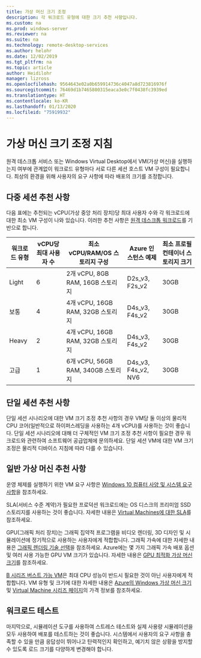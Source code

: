 ```yaml
---
title: 가상 머신 크기 조정
description: 각 워크로드 유형에 대한 크기 추천 사항입니다.
ms.custom: na
ms.prod: windows-server
ms.reviewer: na
ms.suite: na
ms.technology: remote-desktop-services
ms.author: helohr
ms.date: 12/02/2019
ms.tgt_pltfrm: na
ms.topic: article
author: Heidilohr
manager: lizross
ms.openlocfilehash: 9564643e02a0b659914736c4047a8d723816976f
ms.sourcegitcommit: 76469d1b7465800315eaca3e0c7f0438fc3939ed
ms.translationtype: HT
ms.contentlocale: ko-KR
ms.lasthandoff: 01/13/2020
ms.locfileid: "75919932"
---
```

# <a name="virtual-machine-sizing-guidance"></a>가상 머신 크기 조정 지침

원격 데스크톱 서비스 또는 Windows Virtual Desktop에서 VM(가상 머신)을 실행하는지 여부에 관계없이 워크로드 유형마다 서로 다른 세션 호스트 VM 구성이 필요합니다. 최상의 환경을 위해 사용자의 요구 사항에 따라 배포의 크기를 조정합니다.

## <a name="multi-session-recommendations"></a>다중 세션 추천 사항

다음 표에는 추천되는 vCPU(가상 중앙 처리 장치)당 최대 사용자 수와 각 워크로드에 대한 최소 VM 구성이 나와 있습니다. 이러한 추천 사항은 [원격 데스크톱 워크로드](remote-desktop-workloads.md)를 기반으로 합니다.

| 워크로드 유형 | vCPU당 최대 사용자 수 | 최소 vCPU/RAM/OS 스토리지 구성 | Azure 인스턴스 예제 | 최소 프로필 컨테이너 스토리지 크기 |
| --- | --- | --- | --- | --- |
| Light | 6 | 2개 vCPU, 8GB RAM, 16GB 스토리지 | D2s_v3, F2s_v2 | 30GB |
| 보통 | 4 | 4개 vCPU, 16GB RAM, 32GB 스토리지 | D4s_v3, F4s_v2 | 30GB |
| Heavy | 2 | 4개 vCPU, 16GB RAM, 32GB 스토리지 | D4s_v3, F4s_v2 | 30GB |
| 고급 | 1 | 6개 vCPU, 56GB RAM, 340GB 스토리지 | D4s_v3, F4s_v2, NV6 | 30GB |

## <a name="single-session-recommendations"></a>단일 세션 추천 사항

단일 세션 시나리오에 대한 VM 크기 조정 추천 사항의 경우 VM당 둘 이상의 물리적 CPU 코어(일반적으로 하이퍼스레딩을 사용하는 4개 vCPU)를 사용하는 것이 좋습니다. 단일 세션 시나리오에 대해 더 구체적인 VM 크기 조정 추천 사항이 필요한 경우 워크로드와 관련하여 소프트웨어 공급업체에 문의하세요. 단일 세션 VM에 대한 VM 크기 조정은 물리적 디바이스 지침에 따라 다를 수 있습니다.

## <a name="general-virtual-machine-recommendations"></a>일반 가상 머신 추천 사항

운영 체제를 실행하기 위한 VM 요구 사항은 [Windows 10 컴퓨터 사양 및 시스템 요구 사항](https://www.microsoft.com/windows/windows-10-specifications)을 참조하세요.

SLA(서비스 수준 계약)가 필요한 프로덕션 워크로드에는 OS 디스크의 프리미엄 SSD 스토리지를 사용하는 것이 좋습니다. 자세한 내용은 [Virtual Machines에 대한 SLA](https://azure.microsoft.com/support/legal/sla/virtual-machines/v1_8/)를 참조하세요.

GPU(그래픽 처리 장치)는 그래픽 집약적 프로그램을 비디오 렌더링, 3D 디자인 및 시뮬레이션에 정기적으로 사용하는 사용자에게 적합합니다. 그래픽 가속에 대한 자세한 내용은 [그래픽 렌더링 기술 선택](rds-graphics-virtualization.md)을 참조하세요. Azure에는 몇 가지 그래픽 가속 배포 옵션 및 여러 사용 가능한 GPU VM 크기가 있습니다. 자세한 내용은 [GPU 최적화 가상 머신 크기](https://docs.microsoft.com/azure/virtual-machines/windows/sizes-gpu)를 참조하세요.

[B 시리즈 버스트 가능 VM](https://docs.microsoft.com/azure/virtual-machines/windows/b-series-burstable)은 최대 CPU 성능이 반드시 필요한 것이 아닌 사용자에게 적합합니다. VM 유형 및 크기에 대한 자세한 내용은 [Azure의 Windows 가상 머신 크기](https://docs.microsoft.com/azure/virtual-machines/windows/sizes) 및 [Virtual Machine 시리즈 페이지](https://azure.microsoft.com/pricing/details/virtual-machines/series/)의 가격 정보를 참조하세요.

## <a name="test-your-workload"></a>워크로드 테스트

마지막으로, 시뮬레이션 도구를 사용하여 스트레스 테스트와 실제 사용량 시뮬레이션을 모두 사용하여 배포를 테스트하는 것이 좋습니다. 시스템에서 사용자의 요구 사항을 충족할 수 있을 만큼 응답성이 뛰어나고 탄력적인지 확인하고, 예기치 않은 상황을 방지할 수 있도록 로드 크기를 다양하게 변경해야 합니다.
